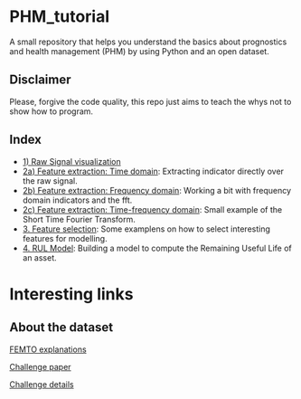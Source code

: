 # PHM_tutorial

A small repository that helps you understand the basics about prognostics and health management (PHM) by using Python and an open dataset.

## Disclaimer

Please, forgive the code quality, this repo just aims to teach the whys not to show how to program. 

## Index 

- [1) Raw Signal visualization]()
- [2a) Feature extraction: Time domain](): Extracting indicator directly over the raw signal.
- [2b) Feature extraction: Frequency domain](): Working a bit with frequency domain indicators and the fft.
- [2c) Feature extraction: Time-frequency domain](src/02.C_Feature_Extraction_III_time-frequency.ipynb): Small example of the Short Time Fourier Transform.
- [3. Feature selection](src/03_Feature_selection.ipynb): Some examplens on how to select interesting features for modelling.
- [4. RUL Model](src/04_Modelling.ipynb): Building a model to compute the Remaining Useful Life of an asset. 
 
# Interesting links

## About the dataset

[FEMTO explanations](https://yanncalec.github.io/dpmhm/datasets/femto/)

[Challenge paper](https://hal.science/hal-00719503/file/PHM33.pdf)

[Challenge details](https://github.com/wkzs111/phm-ieee-2012-data-challenge-dataset/blob/master/IEEEPHM2012-Challenge-Details.pdf)

